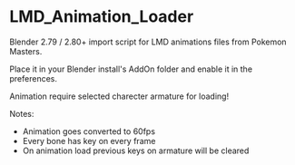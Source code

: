 # LMD_Animation_Loader
Blender 2.79 / 2.80+ import script for LMD animations files from Pokemon Masters.

Place it in your Blender install's AddOn folder and enable it in the preferences.

Animation require selected charecter armature for loading! 

Notes:
- Animation goes converted to 60fps
- Every bone has key on every frame
- On animation load previous keys on armature will be cleared
